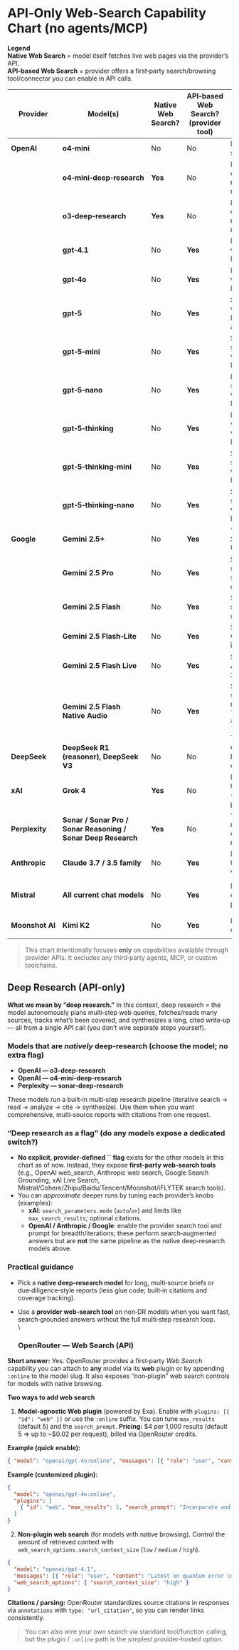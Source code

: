 # API‑Only Web‑Search Capability Chart (no agents/MCP)

**Legend**\
**Native Web Search** = model itself fetches live web pages via the provider’s API.\
**API‑based Web Search** = provider offers a first‑party search/browsing tool/connector you can enable in API calls.

| Provider        | Model(s)                                                      | Native Web Search? | API‑based Web Search? (provider tool) | Notes                                                                                                                                                  |
| --------------- | ------------------------------------------------------------- | ------------------ | ------------------------------------- | ------------------------------------------------------------------------------------------------------------------------------------------------------ |
| **OpenAI**      | **o4‑mini**                                                   | No                 | No                                    | Base model; use external search API if needed.                                                                                                         |
|                 | **o4‑mini‑deep‑research**                                     | **Yes**            | No                                    | Deep Research model conducts its own multi‑step browsing and returns citations.                                                                        |
|                 | **o3‑deep‑research**                                          | **Yes**            | No                                    | Deep Research model conducts its own multi‑step browsing and returns citations.                                                                        |
|                 | **gpt‑4.1**                                                   | No                 | **Yes**                               | Enable provider web‑search tool in the Responses API.                                                                                                  |
|                 | **gpt‑4o**                                                    | No                 | **Yes**                               | Enable provider web‑search tool in the Responses API.                                                                                                  |
|                 | **gpt‑5**                                                     | No                 | **Yes**                               | Supports provider web‑search tool via Responses API (tooling availability may evolve).                                                                 |
|                 | **gpt‑5‑mini**                                                | No                 | **Yes**                               | Smaller, cheaper variant; supports provider web‑search tool via Responses API.                                                                         |
|                 | **gpt‑5‑nano**                                                | No                 | **Yes**                               | Fastest/cheapest variant; supports provider web‑search tool via Responses API.                                                                         |
|                 | **gpt‑5‑thinking**                                            | No                 | **Yes**                               | Reasoning‑optimized variant; supports provider web‑search tool via Responses API.                                                                      |
|                 | **gpt‑5‑thinking‑mini**                                       | No                 | **Yes**                               | Smaller thinking variant; supports provider web‑search tool via Responses API.                                                                         |
|                 | **gpt‑5‑thinking‑nano**                                       | No                 | **Yes**                               | Smallest thinking variant; supports provider web‑search tool via Responses API.                                                                        |
| **Google**      | **Gemini 2.5+**                                               | No                 | **Yes**                               | “Grounding with Google Search” tool; optional URL‑context fetch.                                                                                       |
|                 | **Gemini 2.5 Pro**                                            | No                 | **Yes**                               | Search Grounding supported; URL Context supported; model id `gemini-2.5-pro`.                                                                          |
|                 | **Gemini 2.5 Flash**                                          | No                 | **Yes**                               | Search Grounding supported; model id `gemini-2.5-flash`.                                                                                               |
|                 | **Gemini 2.5 Flash‑Lite**                                     | No                 | **Yes**                               | Search Grounding + URL Context supported; model id `gemini-2.5-flash-lite`.                                                                            |
|                 | **Gemini 2.5 Flash Live**                                     | No                 | **Yes**                               | Search supported in Live API; model id `gemini-live-2.5-flash-preview`.                                                                                |
|                 | **Gemini 2.5 Flash Native Audio**                             | No                 | **Yes**                               | Search Grounding supported in Live API; model ids `gemini-2.5-flash-preview-native-audio-dialog`, `gemini-2.5-flash-exp-native-audio-thinking-dialog`. |
| **DeepSeek**    | **DeepSeek R1 (reasoner), DeepSeek V3**                       | No                 | No                                    | Official API doesn’t expose built‑in browsing; use your own search API if required.                                                                    |
| **xAI**         | **Grok 4**                                                    | **Yes**            | No                                    | Live Search is native via the chat‑completions API (off by default; toggleable per call).                                                              |
| **Perplexity**  | **Sonar / Sonar Pro / Sonar Reasoning / Sonar Deep Research** | **Yes**            | No                                    | “Browse”/search‑grounded models with citations; designed for live web retrieval.                                                                       |
| **Anthropic**   | **Claude 3.7 / 3.5 family**                                   | No                 | **Yes**                               | First‑party *web\_search* tool in the Messages API with automatic citations.                                                                           |
|                 |                                                               |                    |                                       |                                                                                                                                                        |
| **Mistral**     | **All current chat models**                                   | No                 | **Yes**                               | Built‑in *websearch* connector (standard & premium) available via API.                                                                                 |
|                 |                                                               |                    |                                       |                                                                                                                                                        |
|                 |                                                               |                    |                                       |                                                                                                                                                        |
| **Moonshot AI** | **Kimi K2**                                                   | No                 | **Yes**                               | Built‑in `$web_search` tool callable from the API.                                                                                                     |
|                 |                                                               |                    |                                       |                                                                                                                                                        |

> This chart intentionally focuses **only** on capabilities available through provider APIs. It excludes any third‑party agents, MCP, or custom toolchains.



## Deep Research (API‑only)

**What we mean by “deep research.”** In this context, deep research = the model autonomously plans multi‑step web queries, fetches/reads many sources, tracks what’s been covered, and synthesizes a long, cited write‑up — all from a single API call (you don’t wire separate steps yourself).

### Models that are *natively* deep‑research (choose the model; no extra flag)

- **OpenAI — o3‑deep‑research**
- **OpenAI — o4‑mini‑deep‑research**
- **Perplexity — sonar‑deep‑research**

These models run a built‑in multi‑step research pipeline (iterative search → read → analyze → cite → synthesize). Use them when you want comprehensive, multi‑source reports with citations from one request.

### “Deep research as a flag” (do any models expose a dedicated switch?)

- **No explicit, provider‑defined **``** flag** exists for the other models in this chart as of now. Instead, they expose **first‑party web‑search tools** (e.g., OpenAI web\_search, Anthropic web search, Google Search Grounding, xAI Live Search, Mistral/Cohere/Zhipu/Baidu/Tencent/Moonshot/iFLYTEK search tools).
- You can *approximate* deeper runs by tuning each provider’s knobs (examples):
  - **xAI**: `search_parameters.mode` (`auto`/`on`) and limits like `max_search_results`; optional citations.
  - **OpenAI / Anthropic / Google**: enable the provider search tool and prompt for breadth/iterations; these perform search‑augmented answers but are **not** the same pipeline as the native deep‑research models above.

### Practical guidance

- Pick a **native deep‑research model** for long, multi‑source briefs or due‑diligence‑style reports (less glue code; built‑in citations and coverage tracking).
- Use a **provider web‑search tool** on non‑DR models when you want fast, search‑grounded answers without the full multi‑step research loop. \
  \

  ### OpenRouter — Web Search (API)

**Short answer:** Yes. OpenRouter provides a first‑party *Web Search* capability you can attach to **any** model via its **web** plugin or by appending `:online` to the model slug. It also exposes “non‑plugin” web search controls for models with native browsing.

**Two ways to add web search**

1. **Model‑agnostic Web plugin** (powered by Exa). Enable with `plugins: [{ "id": "web" }]` or use the `:online` suffix. You can tune `max_results` (default 5) and the `search_prompt`. **Pricing:** \$4 per 1,000 results (default 5 ⇒ up to \~\$0.02 per request), billed via OpenRouter credits.

**Example (quick enable):**

```json
{ "model": "openai/gpt-4o:online", "messages": [{ "role": "user", "content": "What changed in USB4 v2?" }] }
```

**Example (customized plugin):**

```json
{
  "model": "openai/gpt-4o:online",
  "plugins": [
    { "id": "web", "max_results": 3, "search_prompt": "Incorporate and cite these sources:" }
  ]
}
```

2. **Non‑plugin web search** (for models with native browsing). Control the amount of retrieved context with `web_search_options.search_context_size` (`low` / `medium` / `high`).

```json
{
  "model": "openai/gpt-4.1",
  "messages": [{ "role": "user", "content": "Latest on quantum error correction" }],
  "web_search_options": { "search_context_size": "high" }
}
```

**Citations / parsing:** OpenRouter standardizes source citations in responses via `annotations` with `type: "url_citation"`, so you can render links consistently.

> You can also wire your own search via standard tool/function calling, but the plugin / `:online` path is the simplest provider‑hosted option. 
